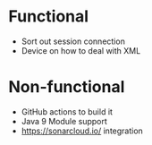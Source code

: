 Functional
==========
* Sort out session connection
* Device on how to deal with XML

Non-functional
==============
* GitHub actions to build it
* Java 9 Module support
* https://sonarcloud.io/ integration